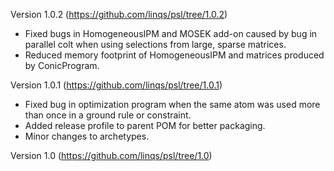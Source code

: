 Version 1.0.2 (https://github.com/linqs/psl/tree/1.0.2)

* Fixed bugs in HomogeneousIPM and MOSEK add-on caused by bug in parallel colt when using selections from large, sparse matrices.
* Reduced memory footprint of HomogeneousIPM and matrices produced by ConicProgram.

Version 1.0.1 (https://github.com/linqs/psl/tree/1.0.1)

* Fixed bug in optimization program when the same atom was used more than once in a ground rule or constraint.
* Added release profile to parent POM for better packaging.
* Minor changes to archetypes.

Version 1.0 (https://github.com/linqs/psl/tree/1.0)